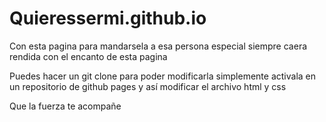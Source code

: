 # Quieressermi.github.io

Con esta pagina para mandarsela a esa persona especial siempre caera rendida con el encanto de esta pagina

Puedes hacer un git clone para poder modificarla simplemente activala en un repositorio de github pages y así modificar el archivo html y css


Que la fuerza te acompañe
